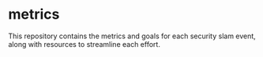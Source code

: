 # metrics

This repository contains the metrics and goals for each security slam event, along with resources to streamline each effort.
